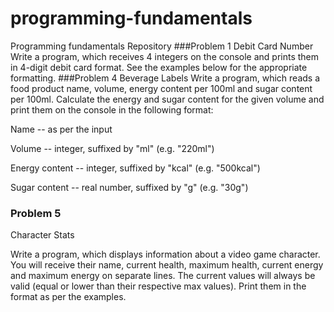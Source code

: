 # programming-fundamentals
Programming fundamentals Repository
###Problem 1
Debit Card Number
Write a program, which receives 4 integers on the console and prints them in 4-digit debit card format. See the examples below for the appropriate formatting.
###Problem 4
Beverage Labels
Write a program, which reads a food product name, volume, energy content per 100ml and sugar content per 100ml. Calculate the energy and sugar content for the given volume and print them on the console in the following format:

Name -- as per the input

Volume -- integer, suffixed by "ml" (e.g. "220ml")

Energy content -- integer, suffixed by "kcal" (e.g. "500kcal")

Sugar content -- real number, suffixed by "g" (e.g. "30g")

### Problem 5
Character Stats

Write a program, which displays information about a video game character. You will receive their name, current health, maximum health, current energy and maximum energy on separate lines. The current values will always be valid (equal or lower than their respective max values). Print them in the format as per the examples.